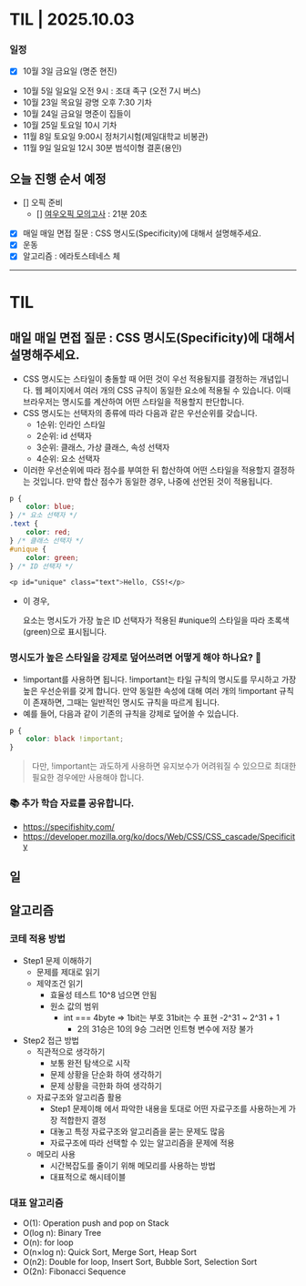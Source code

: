 # TIL | 2025.10.03

### 일정

-   [x] 10월 3일 금요일 (명준 현진)
-   10월 5일 일요일 오전 9시 : 조대 족구 (오전 7시 버스)
-   10월 23일 목요일 광명 오후 7:30 기차
-   10월 24일 금요일 명준이 집들이
-   10월 25일 토요일 10시 기차
-   11월 8일 토요일 9:00시 정처기시험(제일대학교 비봉관)
-   11월 9일 일요일 12시 30분 범석이형 결혼(용인)

## 오늘 진행 순서 예정

-   [] 오픽 준비
    -   [] [여우오픽 모의고사](https://www.youtube.com/watch?v=-kapDJVUUD0&list=PLQqxXrxA9EGj_XIfyp1zC8ADRxjamZVut) : 21분 20초
-   [x] 매일 매일 면접 질문 : CSS 명시도(Specificity)에 대해서 설명해주세요.
-   [x] 운동
-   [x] 알고리즘 : 에라토스테네스 체

---

# TIL

## 매일 매일 면접 질문 : CSS 명시도(Specificity)에 대해서 설명해주세요.

-   CSS 명시도는 스타일이 충돌할 때 어떤 것이 우선 적용될지를 결정하는 개념입니다. 웹 페이지에서 여러 개의 CSS 규칙이 동일한 요소에 적용될 수 있습니다. 이때 브라우저는 명시도를 계산하여 어떤 스타일을 적용할지 판단합니다.
-   CSS 명시도는 선택자의 종류에 따라 다음과 같은 우선순위를 갖습니다.
    -   1순위: 인라인 스타일
    -   2순위: id 선택자
    -   3순위: 클래스, 가상 클래스, 속성 선택자
    -   4순위: 요소 선택자
-   이러한 우선순위에 따라 점수를 부여한 뒤 합산하여 어떤 스타일을 적용할지 결정하는 것입니다. 만약 합산 점수가 동일한 경우, 나중에 선언된 것이 적용됩니다.

```css
p {
    color: blue;
} /* 요소 선택자 */
.text {
    color: red;
} /* 클래스 선택자 */
#unique {
    color: green;
} /* ID 선택자 */
```

```css
<p id="unique" class="text">Hello, CSS!</p>
```

-   이 경우, <p> 요소는 명시도가 가장 높은 ID 선택자가 적용된 #unique의 스타일을 따라 초록색(green)으로 표시됩니다.

### 명시도가 높은 스타일을 강제로 덮어쓰려면 어떻게 해야 하나요? 🤔

-   !important를 사용하면 됩니다. !important는 타일 규칙의 명시도를 무시하고 가장 높은 우선순위를 갖게 합니다. 만약 동일한 속성에 대해 여러 개의 !important 규칙이 존재하면, 그때는 일반적인 명시도 규칙을 따르게 됩니다.
-   예를 들어, 다음과 같이 기존의 규칙을 강제로 덮어쓸 수 있습니다.

```css
p {
    color: black !important;
}
```

> 다만, !important는 과도하게 사용하면 유지보수가 어려워질 수 있으므로 최대한 필요한 경우에만 사용해야 합니다.

### 📚 추가 학습 자료를 공유합니다.

-   https://specifishity.com/
-   https://developer.mozilla.org/ko/docs/Web/CSS/CSS_cascade/Specificity

## 일

## 알고리즘

### 코테 적용 방법

-   Step1 문제 이해하기
    -   문제를 제대로 읽기
    -   제약조건 읽기
        -   효율성 테스트 10^8 넘으면 안됨
        -   원소 값의 범위
            -   int === 4byte => 1bit는 부호 31bit는 수 표현 -2^31 ~ 2^31 + 1
                -   2의 31승은 10의 9승 그러면 인트형 변수에 저장 불가
-   Step2 접근 방법
    -   직관적으로 생각하기
        -   보통 완전 탐색으로 시작
        -   문제 상황을 단순화 하여 생각하기
        -   문제 상황을 극한화 하여 생각하기
    -   자료구조와 알고리즘 활용
        -   Step1 문제이해 에서 파악한 내용을 토대로 어떤 자료구조를 사용하는게 가장 적합한지 결정
        -   대놓고 특정 자료구조와 알고리즘을 묻는 문제도 많음
        -   자료구조에 따라 선택할 수 있는 알고리즘을 문제에 적용
    -   메모리 사용
        -   시간복잡도를 줄이기 위해 메모리를 사용하는 방법
        -   대표적으로 해시테이블

### 대표 알고리즘

-   O(1): Operation push and pop on Stack
-   O(log n): Binary Tree
-   O(n): for loop
-   O(n×log n): Quick Sort, Merge Sort, Heap Sort
-   O(n2): Double for loop, Insert Sort, Bubble Sort, Selection Sort
-   O(2n): Fibonacci Sequence

